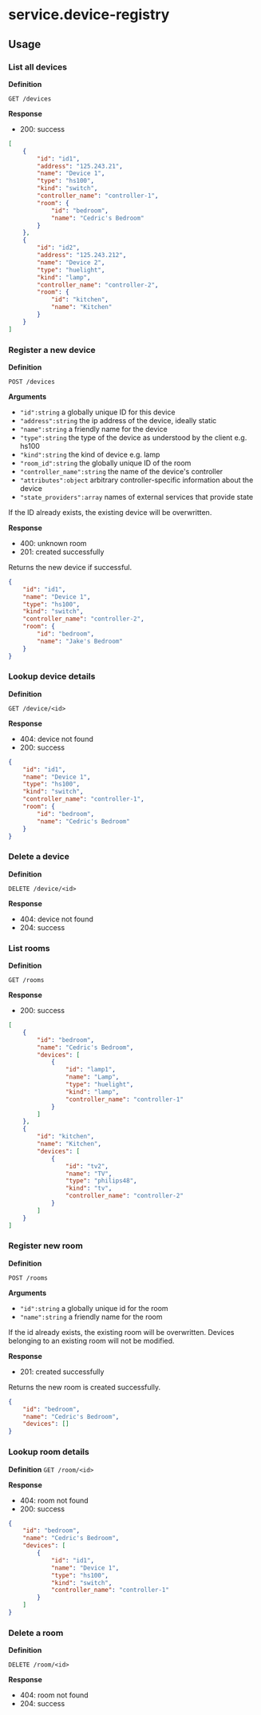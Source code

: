 # service.device-registry

## Usage

### List all devices
**Definition**

`GET /devices`

**Response**

- 200: success

```json
[
    {
        "id": "id1",
        "address": "125.243.21",
        "name": "Device 1",
        "type": "hs100",
        "kind": "switch",
        "controller_name": "controller-1",
        "room": {
            "id": "bedroom",
            "name": "Cedric's Bedroom"
        }
    },
    {
        "id": "id2",
        "address": "125.243.212",
        "name": "Device 2",
        "type": "huelight",
        "kind": "lamp",
        "controller_name": "controller-2",
        "room": {
            "id": "kitchen",
            "name": "Kitchen"
        }
    }
]
```

### Register a new device
**Definition**

`POST /devices`

**Arguments**

- `"id":string` a globally unique ID for this device
- `"address":string` the ip address of the device, ideally static
- `"name":string` a friendly name for the device
- `"type":string` the type of the device as understood by the client e.g. hs100
- `"kind":string` the kind of device e.g. lamp
- `"room_id":string` the globally unique ID of the room
- `"controller_name":string` the name of the device's controller
- `"attributes":object` arbitrary controller-specific information about the device
- `"state_providers":array` names of external services that provide state

If the ID already exists, the existing device will be overwritten.

**Response**

- 400: unknown room
- 201: created successfully

Returns the new device if successful.

```json
{
    "id": "id1",
    "name": "Device 1",
    "type": "hs100",
    "kind": "switch",
    "controller_name": "controller-2",
    "room": {
        "id": "bedroom",
        "name": "Jake's Bedroom"
    }
}
```

### Lookup device details
**Definition**

`GET /device/<id>`

**Response**

- 404: device not found
- 200: success

```json
{
    "id": "id1",
    "name": "Device 1",
    "type": "hs100",
    "kind": "switch",
    "controller_name": "controller-1",
    "room": {
        "id": "bedroom",
        "name": "Cedric's Bedroom"
    }
}
```

### Delete a device
**Definition**

`DELETE /device/<id>`

**Response**

- 404: device not found
- 204: success

### List rooms
**Definition**

`GET /rooms`

**Response**

- 200: success

```json
[
    {
        "id": "bedroom",
        "name": "Cedric's Bedroom",
        "devices": [
            {
                "id": "lamp1",
                "name": "Lamp",
                "type": "huelight",
                "kind": "lamp",
                "controller_name": "controller-1"
            }
        ]
    },
    {
        "id": "kitchen",
        "name": "Kitchen",
        "devices": [
            {
                "id": "tv2",
                "name": "TV",
                "type": "philips48",
                "kind": "tv",
                "controller_name": "controller-2"
            }
        ]
    }
]

```

### Register new room
**Definition**

`POST /rooms`

**Arguments**

- `"id":string` a globally unique id for the room
- `"name":string` a friendly name for the room

If the id already exists, the existing room will be overwritten.
Devices belonging to an existing room will not be modified.

**Response**

- 201: created successfully

Returns the new room is created successfully.

```json
{
    "id": "bedroom",
    "name": "Cedric's Bedroom",
    "devices": []
}
```

### Lookup room details
**Definition**
`GET /room/<id>`

**Response**

- 404: room not found
- 200: success

```json
{
    "id": "bedroom",
    "name": "Cedric's Bedroom",
    "devices": [
        {
            "id": "id1",
            "name": "Device 1",
            "type": "hs100",
            "kind": "switch",
            "controller_name": "controller-1"
        }
    ]
}
```

### Delete a room
**Definition**

`DELETE /room/<id>`

**Response**

- 404: room not found
- 204: success
